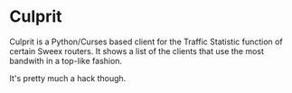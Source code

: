 # Culprit

Culprit is a Python/Curses based client for the Traffic Statistic function of certain Sweex routers. It shows a list of the clients that use the most bandwith in a top-like fashion. 

It's pretty much a hack though.
